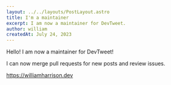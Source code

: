 ```yaml
---
layout: ../../layouts/PostLayout.astro
title: I'm a maintainer
excerpt: I am now a maintainer for DevTweet.
author: william
createdAt: July 24, 2023
---
```


Hello! I am now a maintainer for DevTweet!

I can now merge pull requests for new posts and review issues.

https://williamharrison.dev
